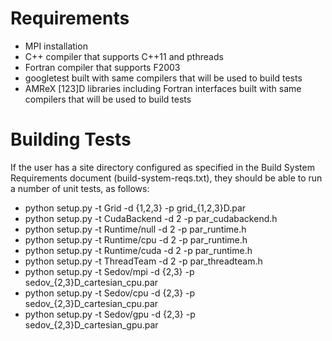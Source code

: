 Requirements
============
* MPI installation
* C++ compiler that supports C++11 and pthreads
* Fortran compiler that supports F2003
* googletest built with same compilers that will be used to build tests
* AMReX [123]D libraries including Fortran interfaces built with same compilers that will be used to build tests

Building Tests
==============
If the user has a site directory configured as specified in the Build System Requirements document (build-system-reqs.txt), they should be able to run a number of unit tests, as follows:

- python setup.py -t Grid -d {1,2,3} -p grid\_{1,2,3}D.par
- python setup.py -t CudaBackend -d 2 -p par\_cudabackend.h
- python setup.py -t Runtime/null -d 2 -p par\_runtime.h
- python setup.py -t Runtime/cpu -d 2 -p par\_runtime.h
- python setup.py -t Runtime/cuda -d 2 -p par\_runtime.h
- python setup.py -t ThreadTeam -d 2 -p par\_threadteam.h
- python setup.py -t Sedov/mpi -d {2,3} -p sedov\_{2,3}D\_cartesian\_cpu.par 
- python setup.py -t Sedov/cpu -d {2,3} -p sedov\_{2,3}D\_cartesian\_cpu.par 
- python setup.py -t Sedov/gpu -d {2,3} -p sedov\_{2,3}D\_cartesian\_gpu.par
